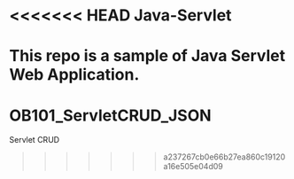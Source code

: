 <<<<<<< HEAD
Java-Servlet
============

This repo is a sample of Java Servlet Web Application.
=======
OB101_ServletCRUD_JSON
======================

Servlet CRUD
>>>>>>> a237267cb0e66b27ea860c19120a16e505e04d09
